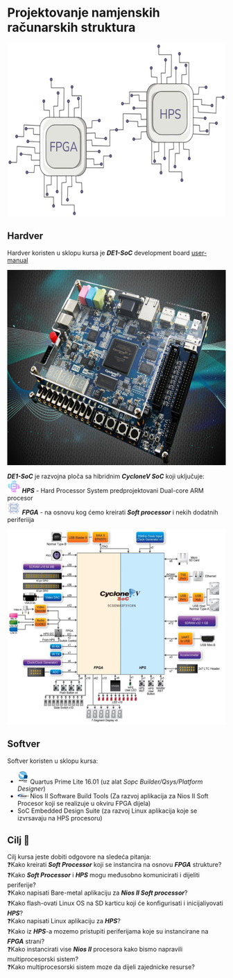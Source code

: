 # Projektovanje namjenskih računarskih struktura
<p align="left">
  <img src="/image/ne.png" alt="Description" width="750" height="400"/>
</p>

## Hardver
Hardver koristen u sklopu kursa je ***DE1-SoC*** development board [user-manual](https://www.terasic.com.tw/cgi-bin/page/archive.pl?Language=English&CategoryNo=167&No=836&PartNo=4#contents) </br>
<p align="left">
  <img src="/image/de1soc.png" alt="Alt text" width="550" height="450"/>
</p>

***DE1-SoC*** je razvojna ploča sa hibridnim ***CycloneV SoC*** koji uključuje:</br>
<img src="/image/cpu.png" alt="icon" width="30" height="30"/> ***HPS*** - Hard Processor System predprojektovani Dual-core ARM procesor</br>
<img src="/image/fpga" alt="icon" width="30" height="30"/> ***FPGA*** - na osnovu kog ćemo kreirati ***Soft processor*** i nekih dodatnih periferiija</br>
<p align="left">
  <img src="/image/cyclonev.png" alt="Alt text" width="550" height="450"/>
</p>

## Softver
Softver koristen u sklopu kursa:
-  <img src="/image/quartus" alt="icon" width="25"/> Quartus Prime Lite 16.01 (uz alat *Sopc Builder/Qsys/Platform Designer*)
-  <img src="/image/niosiiprocessor.png" alt="icon" width="25"/> Nios II Software Build Tools (Za razvoj aplikacija za Nios II Soft Procesor koji se realizuje u okviru FPGA dijela)
- SoC Embedded Design Suite (za razvoj Linux aplikacija koje se izvrsavaju na HPS procesoru)

## Cilj 🎯

Cilj kursa jeste dobiti odgovore na sledeća pitanja:</br>
   ❓Kako kreirati ***Soft Processor*** koji se instancira na osnovu ***FPGA*** strukture?</br>
   ❓Kako ***Soft Processor*** i ***HPS*** mogu međusobno komunicirati i dijeliti periferije?</br>
   ❓Kako napisati Bare-metal aplikaciju za ***Nios II Soft processor***?</br>
   ❓Kako flash-ovati Linux OS na SD karticu koji će konfigurisati i inicijaliyovati ***HPS***?</br>
   ❓Kako napisati Linux aplikaciju za ***HPS***?</br>
   ❓Kako iz ***HPS***-a mozemo pristupiti periferijama koje su instancirane na ***FPGA*** strani?</br>
   ❓Kako instancirati vise ***Nios II*** procesora kako bismo napravili multiprocesorski sistem?</br>
   ❓Kako multiprocesorski sistem moze da dijeli zajednicke resurse?</br>
